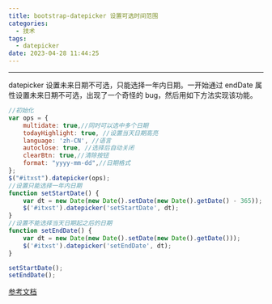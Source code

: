 ```yaml
---
title: bootstrap-datepicker 设置可选时间范围
categories:
  - 技术
tags:
  - datepicker
date: 2023-04-28 11:44:25
---
```


---
datepicker 设置未来日期不可选，只能选择一年内日期。一开始通过 endDate 属性设置未来日期不可选，出现了一个奇怪的 bug，然后用如下方法实现该功能。

```javaScript
//初始化
var ops = {
    multidate: true,//同时可以选中多个日期
    todayHighlight: true, //设置当天日期高亮
    language: 'zh-CN', //语言
    autoclose: true, //选择后自动关闭
    clearBtn: true,//清除按钮
    format: "yyyy-mm-dd",//日期格式
};
$("#itxst").datepicker(ops);
//设置只能选择一年内日期
function setStartDate() {
    var dt = new Date(new Date().setDate(new Date().getDate() - 365));
    $('#itxst').datepicker('setStartDate', dt);
}
//设置不能选择当天日期起之后的日期
function setEndDate() {
    var dt = new Date(new Date().setDate(new Date().getDate()));
    $('#itxst').datepicker('setEndDate', dt);
}

setStartDate();
setEndDate();
```

[参考文档](https://www.itxst.com/bootstrap-datepicker/2uqarzaq.html)

